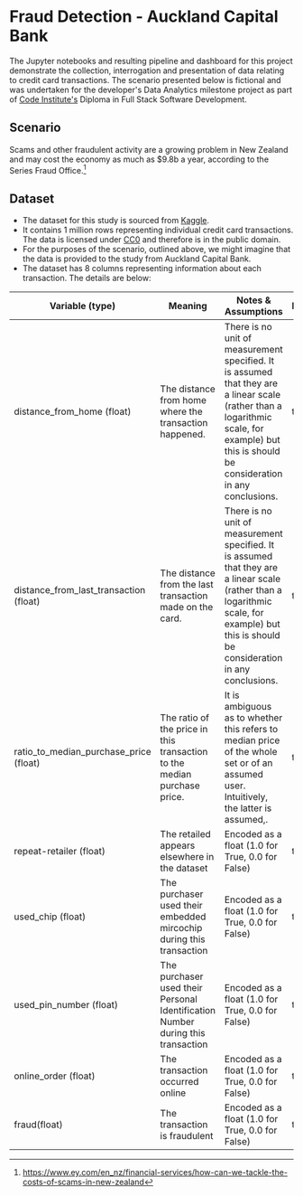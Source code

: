 # Fraud Detection - Auckland Capital Bank
The Jupyter notebooks and resulting pipeline and dashboard for this project demonstrate the collection, interrogation and presentation of data relating to credit card transactions. The scenario presented below is fictional and was undertaken for the developer's Data Analytics milestone project as part of [Code Institute's](https://codeinstitute.net/global/) Diploma in Full Stack Software Development.

## Scenario
Scams and other fraudulent activity are a growing problem in New Zealand and may cost the economy as much as $9.8b a year, according to the Series Fraud Office.[^1]

[^1]: https://www.ey.com/en_nz/financial-services/how-can-we-tackle-the-costs-of-scams-in-new-zealand

## Dataset

- The dataset for this study is sourced from [Kaggle](https://www.kaggle.com/datasets/dhanushnarayananr/credit-card-fraud).
- It contains 1 million rows representing individual credit card transactions. The data is licensed under [CC0](https://creativecommons.org/publicdomain/zero/1.0/) and therefore is in the public domain.
- For the purposes of the scenario, outlined above, we might imagine that the data is provided to the study from Auckland Capital Bank.
- The dataset has 8 columns representing information about each transaction. The details are below:

| Variable (type)                        | Meaning                                                                         | Notes & Assumptions                                                                                                                                                                          | Range |
| -------------------------------------- | ------------------------------------------------------------------------------- | -------------------------------------------------------------------------------------------------------------------------------------------------------------------------------------------- | ----- |
| distance_from_home (float)             | The distance from home where the transaction happened.                          | There is no unit of measurement specified. It is assumed that they are a linear scale (rather than a logarithmic scale, for example) but this is should be consideration in any conclusions. | tbc   |
| distance_from_last_transaction (float) | The distance from the last transaction made on the card.                        | There is no unit of measurement specified. It is assumed that they are a linear scale (rather than a logarithmic scale, for example) but this is should be consideration in any conclusions. | tbc   |
| ratio_to_median_purchase_price (float) | The ratio of the price in this transaction to the median purchase price.        | It is ambiguous as to whether this refers to median price of the whole set or of an assumed user. Intuitively, the latter is assumed,.                                                       | tbc   |
| repeat-retailer (float)                | The retailed appears elsewhere in the dataset                                   | Encoded as a float (1.0 for True, 0.0 for False)                                                                                                                                             | tbc   |
| used_chip (float)                      | The purchaser used their embedded mircochip during this transaction             | Encoded as a float (1.0 for True, 0.0 for False)                                                                                                                                             | tbc   |
| used_pin_number (float)                | The purchaser used their Personal Identification Number during this transaction | Encoded as a float (1.0 for True, 0.0 for False)                                                                                                                                             | tbc   |
| online_order (float)                   | The transaction occurred online                                                 | Encoded as a float (1.0 for True, 0.0 for False)                                                                                                                                             | tbc   |
| fraud(float)                           | The transaction is fraudulent                                                   | Encoded as a float (1.0 for True, 0.0 for False)                                                                                                                                             | tbc   |